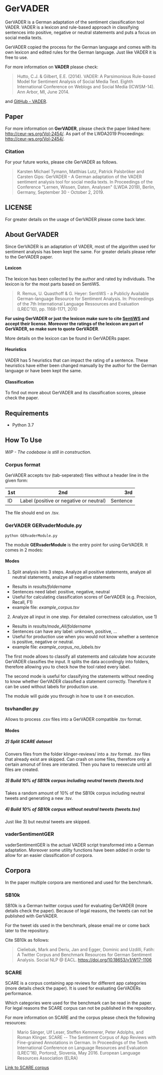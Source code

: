 # GerVADER

GerVADER is a German adaptation of the sentiment classification tool VADER. VADER is a lexicon and rule-based approach in classifying sentences into positive, negative or neutral statements and puts a focus on social media texts.

GerVADER copied the process for the German language and comes with its own lexicon and edited rules for the German language. Just like VADER it is free to use.

For more information on **VADER** please check:
> Hutto, C.J. & Gilbert, E.E. (2014). VADER: A Parsimonious Rule-based Model for Sentiment Analysis of Social Media Text. Eighth International Conference on Weblogs and Social Media (ICWSM-14). Ann Arbor, MI, June 2014.

and [GitHub - VADER](https://github.com/cjhutto/vaderSentiment).

## Paper

For more information on **GerVADER**, please check the paper linked here: http://ceur-ws.org/Vol-2454/. As part of the LWDA2019 Proceedings: http://ceur-ws.org/Vol-2454/.

### Citation

For your future works, please cite GerVADER as follows.

> Karsten Michael Tymann, Matthias Lutz, Patrick Palsbröker and Carsten Gips: GerVADER - A German adaptation of the VADER sentiment analysis tool for social media texts. In Proceedings of the Conference "Lernen, Wissen, Daten, Analysen" (LWDA 2019), Berlin, Germany, September 30 - October 2, 2019.

## LICENSE

For greater details on the usage of GerVADER please come back later.

## About GerVADER

Since GerVADER is an adaptation of VADER, most of the algorithm used for sentiment analysis has been kept the same. For greater details please refer to the GerVADER paper.

#### Lexicon

The lexicon has been collected by the author and rated by individuals. The lexicon is for the most parts based on SentiWS.

> R. Remus, U. Quasthoff & G. Heyer: SentiWS - a Publicly Available German-language Resource for Sentiment Analysis.
In: Proceedings of the 7th International Language Ressources and Evaluation (LREC'10), pp. 1168-1171, 2010

**For using GerVADER or just the lexicon make sure to cite [SentiWS](http://wortschatz.uni-leipzig.de/de/download) and accept their license. Moreover the ratings of the lexicon are part of GerVADER, so make sure to quote GerVADER**.

More details on the lexicon can be found in GerVADERs paper.

#### Heuristics

VADER has 5 heuristics that can impact the rating of a sentence. These heuristics have either been changed manually by the author for the German language or have been kept the same.

#### Classification

To find out more about GerVADER and its classification scores, please check the paper.

## Requirements
- Python 3.7

## How To Use

*WIP - The codebase is still in construction.*

### Corpus format

GerVADER accepts tsv (tab-seperated) files without a header line in the given form:

| 1st        | 2nd           | 3rd  |
| ------------- |:-------------:| -----:|
| ID    | Label (positive or negative or neutral) | Sentence |

The file should end on .tsv.

### GerVADER GERvaderModule.py

    python GERvaderModule.py

The module **GERvaderModule** is the entry point for using GerVADER. It comes in 2 modes:

#### Modes

1. Split analysis into 3 steps. Analyze all positive statements, analyze all neutral statements, analzye all negative statements
  - Results in *results/foldername*
  - Sentences need label: positive, negative, neutral
  - Useful for calculating classification scores of GerVADER (e.g. Precision, Recall, F1)
  - example file: *example_corpus.tsv*
2. Analyze all input in one step. For detailed correctness calculation, use 1)
  - Results in *results/mode_All/foldername*
  - Sentences can have any label: unknown, positive, ...
  - Useful for production use when you would not know whether a sentence is positive, negative or neutral.
  - example file: *example_corpus_no_labels.tsv*

The first mode allows to classify all statements and calculate how accurate GerVADER classifies the input. It splits the data accordingly into folders, therefore allowing you to check how the tool rated every label.

The second mode is useful for classifying the statements without needing to know whether GerVADER classified a statement correctly. Therefore it can be used without labels for production use.

The module will guide you through in how to use it on execution.

### tsvhandler.py

Allows to process .csv files into a GerVADER compatible .tsv format.

#### Modes

##### 2) Split SCARE dataset

Convers files from the folder klinger-reviews/ into a .tsv format. .tsv files that already exist are skipped. Can crash on some files, therefore only a certain amonut of lines are interated. Then you have to reexecute until all files are created.

##### 3) Build 10% of SB10k corpus including neutral tweets (tweets.tsv)

Takes a random amount of 10% of the SB10k corpus including neutral tweets and generating a new .tsv.

##### 4) Build 10% of SB10k corpus without neutral tweets (tweets.tsv)

Just like 3) but neutral tweets are skipped.

### vaderSentimentGER

vaderSentimentGER is the actual VADER script transformed into a German adaptation. Moreover some utility functions have been added in order to allow for an easier classification of corpora.

## Corpora

In the paper multiple corpora are mentioned and used for the benchmark.

### SB10k

SB10k is a German twitter corpus used for evaluating GerVADER (more details check the paper). Because of legal reasons, the tweets can not be published with GerVADER.

For the tweet ids used in the benchmark, please email me or come back later to the repository.

Cite SB10k as follows:

>Cieliebak, Mark and Deriu, Jan and Egger, Dominic and Uzdilli, Fatih: A Twitter
Corpus and Benchmark Resources for German Sentiment Analysis. Social NLP @
EACL. https://doi.org/10.18653/v1/W17-1106

### SCARE

SCARE is a corpus containing app reviews for different app categories (more details check the paper). It is used for evaluating GerVADERs performance.

Which categories were used for the benchmark can be read in the paper. For legal reasons the SCARE corpus can not be published in the repository.

For more information on SCARE and the corpus please check the following resources:

>Mario Sänger, Ulf Leser, Steffen Kemmerer, Peter Adolphs, and Roman Klinger. SCARE -- The Sentiment Corpus of App Reviews with Fine-grained Annotations in German. In Proceedings of the Tenth International Conference on Language Resources and Evaluation (LREC'16), Portorož, Slovenia, May 2016. European Language Resources Association (ELRA)

[Link to SCARE corpus](http://www.romanklinger.de/scare/)
